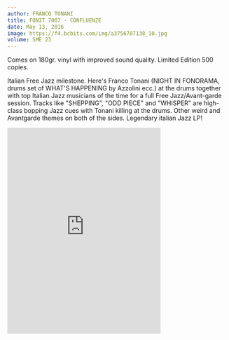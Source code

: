 ```yaml
---
author: FRANCO TONANI
title: FONIT 7007 - CONFLUENZE
date: May 13, 2016
image: https://f4.bcbits.com/img/a3756787138_10.jpg
volume: SME 23
---
```


Comes on 180gr. vinyl with improved sound quality. Limited Edition 500 copies.

Italian Free Jazz milestone. Here's Franco Tonani (NIGHT IN FONORAMA, drums set of WHAT'S HAPPENING by Azzolini ecc.) at the drums together with top Italian Jazz musicians of the time for a full Free Jazz/Avant-garde session. Tracks like "SHEPPING", "ODD PIECE" and "WHISPER" are high-class bopping Jazz cues with Tonani killing at the drums. Other weird and Avantgarde themes on both of the sides. Legendary italian Jazz LP!

<iframe style="border: 0; width: 350px; height: 470px;" src="https://bandcamp.com/EmbeddedPlayer/album=1975195039/size=large/bgcol=ffffff/linkcol=0687f5/tracklist=false/transparent=true/" seamless><a href="http://sonormusiceditions.bandcamp.com/album/confluenze">CONFLUENZE by Franco Tonani</a></iframe>